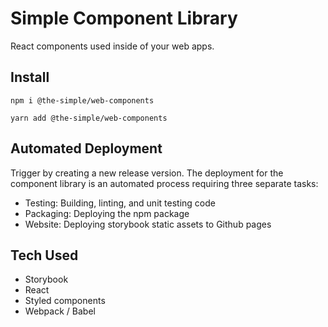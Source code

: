 # Simple Component Library

React components used inside of your web apps.

## Install 

```
npm i @the-simple/web-components
```

```
yarn add @the-simple/web-components
```

## Automated Deployment

Trigger by creating a new release version. 
The deployment for the component library is an automated process requiring three separate tasks:

- Testing: Building, linting, and unit testing code
- Packaging: Deploying the npm package
- Website: Deploying storybook static assets to Github pages

## Tech Used

- Storybook
- React
- Styled components
- Webpack / Babel

